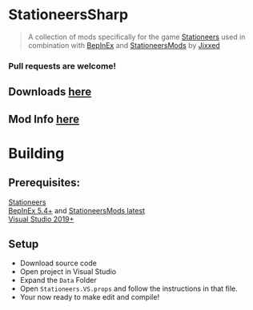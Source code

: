 # StationeersSharp
> A collection of mods specifically for the game [Stationeers](https://store.steampowered.com/app/544550/Stationeers/) 
used in combination with [BepInEx](https://github.com/BepInEx/BepInEx) and [StationeersMods](https://github.com/jixxed/StationeersMods/releases/latest/) by [Jixxed](https://github.com/jixxed/)<br>
### Pull requests are welcome!

## Downloads [here](/Build/x64/Release)
## Mod Info [here](/MODS.md)

# Building
## Prerequisites:
[Stationeers](https://store.steampowered.com/app/544550/Stationeers/)<br>
[BepInEx 5.4+](https://docs.bepinex.dev/articles/user_guide/installation/index.html) and [StationeersMods latest](https://github.com/jixxed/StationeersMods/tree/main?tab=readme-ov-file#installation)<br>
[Visual Studio 2019+](https://visualstudio.microsoft.com)<br>

## Setup
- Download source code
- Open project in Visual Studio
- Expand the `Data` Folder
- Open `Stationeers.VS.props` and follow the instructions in that file.
- Your now ready to make edit and compile!
